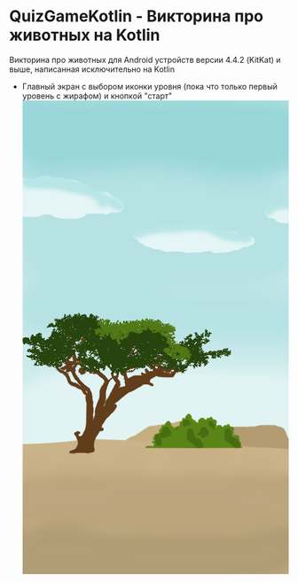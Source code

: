 # QuizGameKotlin - Викторина про животных на Kotlin

Викторина про животных для Android устройств версии 4.4.2 (KitKat) и выше, написанная исключительно на Kotlin
* Главный экран с выбором иконки уровня (пока что только первый уровень с жирафом) и кнопкой "старт"
![Скриншот главного экрана приложения](app/src/main/res/drawable/main_background.jpg)
